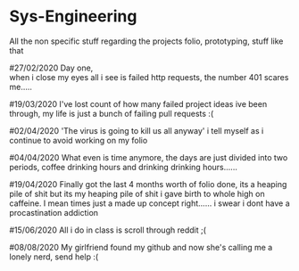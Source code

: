 # Sys-Engineering
All the non specific stuff regarding the projects folio, prototyping, stuff like that

#27/02/2020 
Day one,  
  when i close my eyes all i see is failed http requests, the number 401 scares me.....

#19/03/2020
I've lost count of how many failed project ideas ive been through,
  my life is just a bunch of failing pull requests :(

#02/04/2020
'The virus is going to kill us all anyway' i tell myself as i continue to avoid working on my folio

#04/04/2020
What even is time anymore, the days are just divided into two periods, coffee drinking hours and drinking drinking hours......

#19/04/2020
Finally got the last 4 months worth of folio done, its a heaping pile of shit but its my heaping pile of shit i gave birth to whole high on caffeine. I mean times just a made up concept right...... i swear i dont have a procastination addiction

#15/06/2020
All i do in class is scroll through reddit ;(

#08/08/2020 
My girlfriend found my github and now she's calling me a lonely nerd, send help :(
